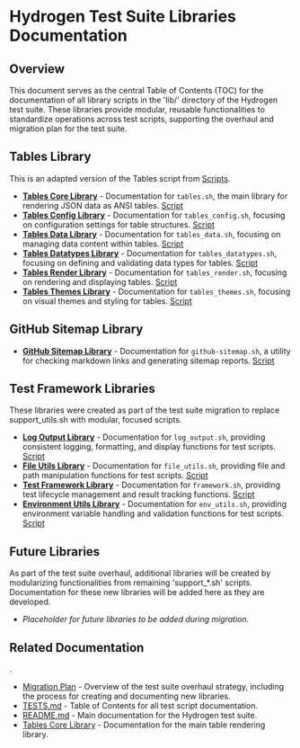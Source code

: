 # Hydrogen Test Suite Libraries Documentation

## Overview

This document serves as the central Table of Contents (TOC) for the documentation of all library scripts in the 'lib/' directory of the Hydrogen test suite. These libraries provide modular, reusable functionalities to standardize operations across test scripts, supporting the overhaul and migration plan for the test suite.

## Tables Library

This is an adapted version of the Tables script from [Scripts](https://github.com/500Foods/Scripts).

- **[Tables Core Library](tables.md)** - Documentation for `tables.sh`, the main library for rendering JSON data as ANSI tables. [Script](../lib/tables.sh)
- **[Tables Config Library](tables_config.md)** - Documentation for `tables_config.sh`, focusing on configuration settings for table structures. [Script](../lib/tables_config.sh)
- **[Tables Data Library](tables_data.md)** - Documentation for `tables_data.sh`, focusing on managing data content within tables. [Script](../lib/tables_data.sh)
- **[Tables Datatypes Library](tables_datatypes.md)** - Documentation for `tables_datatypes.sh`, focusing on defining and validating data types for tables. [Script](../lib/tables_datatypes.sh)
- **[Tables Render Library](tables_render.md)** - Documentation for `tables_render.sh`, focusing on rendering and displaying tables. [Script](../lib/tables_render.sh)
- **[Tables Themes Library](tables_themes.md)** - Documentation for `tables_themes.sh`, focusing on visual themes and styling for tables. [Script](../lib/tables_themes.sh)

## GitHub Sitemap Library

- **[GitHub Sitemap Library](github-sitemap.md)** - Documentation for `github-sitemap.sh`, a utility for checking markdown links and generating sitemap reports. [Script](../lib/github-sitemap.sh)

## Test Framework Libraries

These libraries were created as part of the test suite migration to replace support_utils.sh with modular, focused scripts.

- **[Log Output Library](log_output.md)** - Documentation for `log_output.sh`, providing consistent logging, formatting, and display functions for test scripts. [Script](../lib/log_output.sh)
- **[File Utils Library](file_utils.md)** - Documentation for `file_utils.sh`, providing file and path manipulation functions for test scripts. [Script](../lib/file_utils.sh)
- **[Test Framework Library](framework.md)** - Documentation for `framework.sh`, providing test lifecycle management and result tracking functions. [Script](../lib/framework.sh)
- **[Environment Utils Library](env_utils.md)** - Documentation for `env_utils.sh`, providing environment variable handling and validation functions for test scripts. [Script](../lib/env_utils.sh)

## Future Libraries

As part of the test suite overhaul, additional libraries will be created by modularizing functionalities from remaining 'support_*.sh' scripts. Documentation for these new libraries will be added here as they are developed.

- *Placeholder for future libraries to be added during migration.*

## Related Documentation

.

- [Migration Plan](Migration_Plan.md) - Overview of the test suite overhaul strategy, including the process for creating and documenting new libraries.
- [TESTS.md](TESTS.md) - Table of Contents for all test script documentation.
- [README.md](../README.md) - Main documentation for the Hydrogen test suite.
- [Tables Core Library](tables.md) - Documentation for the main table rendering library.
